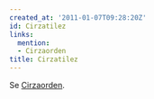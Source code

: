 ```yaml
---
created_at: '2011-01-07T09:28:20Z'
id: Cirzatilez
links:
  mention:
  - Cirzaorden
title: Cirzatilez
---
```


Se [Cirzaorden].

  [Cirzaorden]: Cirzaorden
